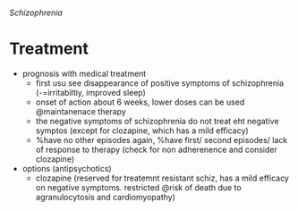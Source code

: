 ###### Schizophrenia

# Treatment
- prognosis with medical treatment
    + first usu see disappearance of positive symptoms of schizophrenia (-=irritabiltiy, improved sleep)
    + onset of action about 6 weeks, lower doses can be used @maintanenace therapy
    + the negative symptoms of schizophrenia do not treat eht negative symptos (except for clozapine, which has a mild efficacy)
    + %have no other episodes again, %have first/ second episodes/ lack of response to therapy (check for non adherenence and consider clozapine)
- options (antipsychotics)
    + clozapine (reserved for treatemnt resistant schiz, has a mild efficacy on negative symptoms. restricted @risk of death due to agranulocytosis and cardiomyopathy)



